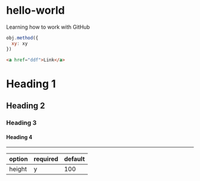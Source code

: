 # hello-world

Learning how to work with GitHub

```javascript
obj.method({
  xy: xy
})
```

```html
<a href="ddf">Link</a>
```

<h1>Heading 1</h1>
<h2>Heading 2</h2>

### Heading 3

<h4>Heading 4</h4>
<hr>


|option|required|default|
|---|---|---|
|height|y|100|
